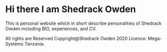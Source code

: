 <h1>Hi there I am Shedrack Owden </h1>

This is personal website which in short describe personalities of Shedrack Owden including BIO, experiences, and CV.

All rights are Reserved Copyright@Shedrack Owden 2020
Licence: Mega-Systems Tanzania.
